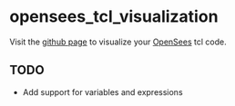 # opensees_tcl_visualization

Visit the 
[github page](https://wang19891218.github.io/opensees_tcl_visualization/) 
to visualize your [OpenSees](https://opensees.berkeley.edu/) tcl code.


## TODO

* Add support for variables and expressions 